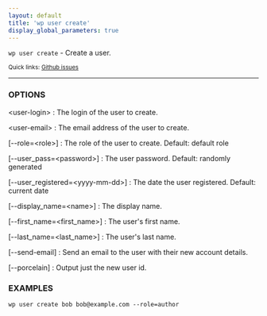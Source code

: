 ```yaml
---
layout: default
title: 'wp user create'
display_global_parameters: true
---
```


`wp user create` - Create a user.

<small>Quick links: <a href="https://github.com/wp-cli/wp-cli/issues?q=is%3Aopen+label%3Acommand%3Auser-create+sort%3Aupdated-desc">Github issues</a></small>

<hr />

### OPTIONS

&lt;user-login&gt;
: The login of the user to create.

&lt;user-email&gt;
: The email address of the user to create.

[\--role=&lt;role&gt;]
: The role of the user to create. Default: default role

[\--user_pass=&lt;password&gt;]
: The user password. Default: randomly generated

[\--user_registered=&lt;yyyy-mm-dd&gt;]
: The date the user registered. Default: current date

[\--display_name=&lt;name&gt;]
: The display name.

[\--first_name=&lt;first_name&gt;]
: The user's first name.

[\--last_name=&lt;last_name&gt;]
: The user's last name.

[\--send-email]
: Send an email to the user with their new account details.

[\--porcelain]
: Output just the new user id.

### EXAMPLES

    wp user create bob bob@example.com --role=author



